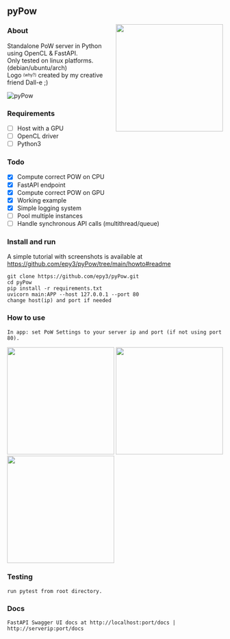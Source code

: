 ## pyPow
<img align="right" src="https://github.com/epy3/pyPow/blob/main/assets/logo.png" width="250">

### About
Standalone PoW server in Python using OpenCL & FastAPI.<br>
Only tested on linux platforms. (debian/ubuntu/arch)<br>
Logo <sub><sup>(why?)</sup></sub> created by my creative friend Dall-e ;)<br>

![pyPow](https://github.com/epy3/py-pow/actions/workflows/python.yml/badge.svg?branch=main)

### Requirements
- [ ] Host with a GPU
- [ ] OpenCL driver
- [ ] Python3

### Todo
- [x] Compute correct POW on CPU
- [x] FastAPI endpoint
- [x] Compute correct POW on GPU
- [x] Working example
- [x] Simple logging system
- [ ] Pool multiple instances
- [ ] Handle synchronous API calls (multithread/queue)

### Install and run

A simple tutorial with screenshots is available at https://github.com/epy3/pyPow/tree/main/howto#readme

```
git clone https://github.com/epy3/pyPow.git
cd pyPow
pip install -r requirements.txt
uvicorn main:APP --host 127.0.0.1 --port 80
change host(ip) and port if needed
```

### How to use
```
In app: set PoW Settings to your server ip and port (if not using port 80).
```

<p float="left">
  <img src="https://github.com/epy3/pyPow/blob/main/assets/screenshot.png" width="250">
  <img src="https://github.com/epy3/pyPow/blob/main/assets/screenshot2.png" width="250">
  <img src="https://github.com/epy3/pyPow/blob/main/assets/screenshot1.png" width="250">
</p>

### Testing
```
run pytest from root directory.
```

### Docs
```
FastAPI Swagger UI docs at http://localhost:port/docs | http://serverip:port/docs
```

